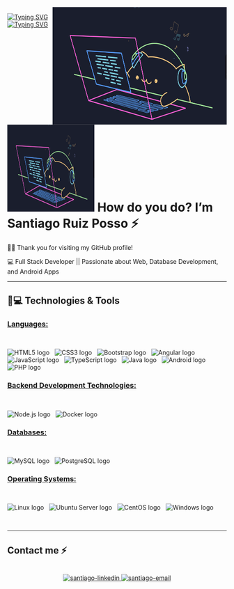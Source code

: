 <a target="_blank" align="center">
  <img align="right" top="500" height="270" width="400" alt="GIF" src="https://github.com/SophieNguyen113/SophieNguyen113/blob/main/Sophie%20Nguyen%20-%20CatCat.gif">
</a>

[![Typing SVG](https://readme-typing-svg.herokuapp.com?duration=6500&color=777777&background=00000000&width=500&height=120&lines=++Hello!+I'm+Santiago+Ruiz+Posso+⚡)](https://git.io/typing-svg)
[![Typing SVG](https://readme-typing-svg.herokuapp.com?duration=6500&color=777777&background=00000000&width=500&height=120&lines=++Nice+to+meet+you+⚡)](https://git.io/typing-svg)

# <a href="https://github.com/SophieNguyen113"><img src="https://github.com/SophieNguyen113/SophieNguyen113/blob/main/Sophie%20Nguyen%20-%20CatCat.gif" width="200px" height="200px" alt="Pokémon GIF"></a> How do you do? I’m Santiago Ruiz Posso ⚡

🙋‍♂️ Thank you for visiting my GitHub profile! 

💻 Full Stack Developer || Passionate about Web, Database Development, and Android Apps

<hr>

## 🚀💻 Technologies & Tools

### <u> Languages: </u>

<br>

<span><img src="https://img.shields.io/badge/HTML5-E34F26?style=for-the-badge&logo=html5&logoColor=white" alt="HTML5 logo" title="HTML5" height="25" /></span>
&nbsp;
<span><img src="https://img.shields.io/badge/CSS3-1572B6?style=for-the-badge&logo=css3&logoColor=white" alt="CSS3 logo" title="CSS3" height="25" /></span>
&nbsp;
<span><img src="https://img.shields.io/badge/Bootstrap-563D7C?style=for-the-badge&logo=bootstrap&logoColor=white" alt="Bootstrap logo" title="Bootstrap" height="25" /></span>
&nbsp;
<span><img src="https://img.shields.io/badge/Angular-DD0031?style=for-the-badge&logo=angular&logoColor=white" alt="Angular logo" title="Angular" height="25" /></span>
&nbsp;
<span><img src="https://img.shields.io/badge/JavaScript-323330?style=for-the-badge&logo=javascript&logoColor=F7DF1E" alt="JavaScript logo" title="JavaScript" height="25" /></span>
&nbsp;
<span><img src="https://img.shields.io/badge/TypeScript-007ACC?style=for-the-badge&logo=typescript&logoColor=white" alt="TypeScript logo" title="TypeScript" height="25" /></span>
&nbsp;
<span><img src="https://img.shields.io/badge/Java-ED8B00?style=for-the-badge&logo=java&logoColor=white" alt="Java logo" title="Java" height="25" /></span>
&nbsp;
<span><img src="https://img.shields.io/badge/Android-3DDC84?style=for-the-badge&logo=android&logoColor=white" alt="Android logo" title="Android" height="25" /></span>
&nbsp;
<span><img src="https://img.shields.io/badge/PHP-777BB4?style=for-the-badge&logo=php&logoColor=white" alt="PHP logo" title="PHP" height="25" /></span>

### <u> Backend Development Technologies: </u>

<br>

<span><img src="https://img.shields.io/badge/Node.js-339933?style=for-the-badge&logo=nodedotjs&logoColor=white" alt="Node.js logo" title="Node.js" height="25" /></span>
&nbsp;
<span><img src="https://img.shields.io/badge/Docker-2496ED?style=for-the-badge&logo=docker&logoColor=white" alt="Docker logo" title="Docker" height="25" /></span>
&nbsp;

### <u> Databases: </u>

<br>

<span><img src="https://img.shields.io/badge/MySQL-4479A1?style=for-the-badge&logo=mysql&logoColor=white" alt="MySQL logo" title="MySQL" height="25" /></span>
&nbsp;
<span><img src="https://img.shields.io/badge/PostgreSQL-336791?style=for-the-badge&logo=postgresql&logoColor=white" alt="PostgreSQL logo" title="PostgreSQL" height="25" /></span>

### <u> Operating Systems: </u>

<br>

<span><img src="https://img.shields.io/badge/Linux-FCC624?style=for-the-badge&logo=linux&logoColor=black" alt="Linux logo" title="Linux" height="25" /></span>
&nbsp;
<span><img src="https://img.shields.io/badge/Ubuntu_Server-E95420?style=for-the-badge&logo=ubuntu&logoColor=white" alt="Ubuntu Server logo" title="Ubuntu Server" height="25" /></span>
&nbsp;
<span><img src="https://img.shields.io/badge/CentOS-262577?style=for-the-badge&logo=centos&logoColor=white" alt="CentOS logo" title="CentOS" height="25" /></span>
&nbsp;
<span><img src="https://img.shields.io/badge/Windows-0078D6?style=for-the-badge&logo=windows&logoColor=white" alt="Windows logo" title="Windows" height="25" /></span>

<br>

<hr>

## Contact me ⚡

<br>
<div align="center">
  <a href="https://www.linkedin.com/in/santiago-ruiz-posso-a06171250/" target="_blank"  rel="noopener noreferrer">
    <img src="https://img.icons8.com/bubbles/100/000000/linkedin.png" alt="santiago-linkedin" />
  </a>
  <a href="mailto:snatiagorupoz@gmail.com" target="top" rel="noopener noreferrer">
  <img src="https://img.icons8.com/bubbles/100/000000/gmail-new.png" alt="santiago-email"/>
  </a>
</div>


